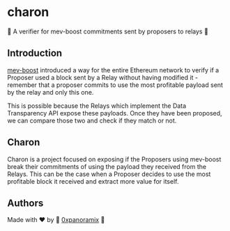 # charon
🪬 A verifier for mev-boost commitments sent by proposers to relays 🪬

## Introduction

[mev-boost](https://boost.flashbots.net/) introduced a way for the entire Ethereum network to 
verify if a Proposer used a block sent by a Relay without having modified it - remember that a 
proposer commits to use the most profitable payload sent by the relay and only this one.

This is possible because the Relays which implement the Data Transparency API expose these 
payloads. Once they have been proposed, we can compare those two and check if they match or not.

## Charon

Charon is a project focused on exposing if the Proposers using mev-boost break their commitments 
of using the payload they received from the Relays.
This can be the case when a Proposer decides to use the most profitable block it received and 
extract more value for itself.

## Authors

Made with ❤️ by 🤖 [0xpanoramix](https://github.com/0xpanoramix/) 🤖
